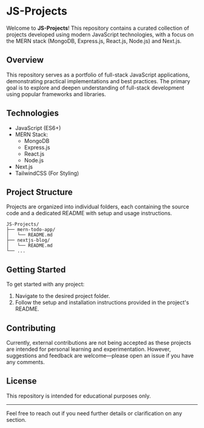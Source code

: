 # JS-Projects

Welcome to **JS-Projects**! This repository contains a curated collection of projects developed using modern JavaScript technologies, with a focus on the MERN stack (MongoDB, Express.js, React.js, Node.js) and Next.js.

## Overview

This repository serves as a portfolio of full-stack JavaScript applications, demonstrating practical implementations and best practices. The primary goal is to explore and deepen understanding of full-stack development using popular frameworks and libraries.

## Technologies

- JavaScript (ES6+)
- MERN Stack:
    - MongoDB
    - Express.js
    - React.js
    - Node.js
- Next.js
- TailwindCSS (For Styling)

## Project Structure

Projects are organized into individual folders, each containing the source code and a dedicated README with setup and usage instructions.

```
JS-Projects/
├── mern-todo-app/
│   └── README.md
├── nextjs-blog/
│   └── README.md
└── ...
```

## Getting Started

To get started with any project:

1. Navigate to the desired project folder.
2. Follow the setup and installation instructions provided in the project's README.

## Contributing

Currently, external contributions are not being accepted as these projects are intended for personal learning and experimentation. However, suggestions and feedback are welcome—please open an issue if you have any comments.

## License

This repository is intended for educational purposes only.

---

Feel free to reach out if you need further details or clarification on any section.
